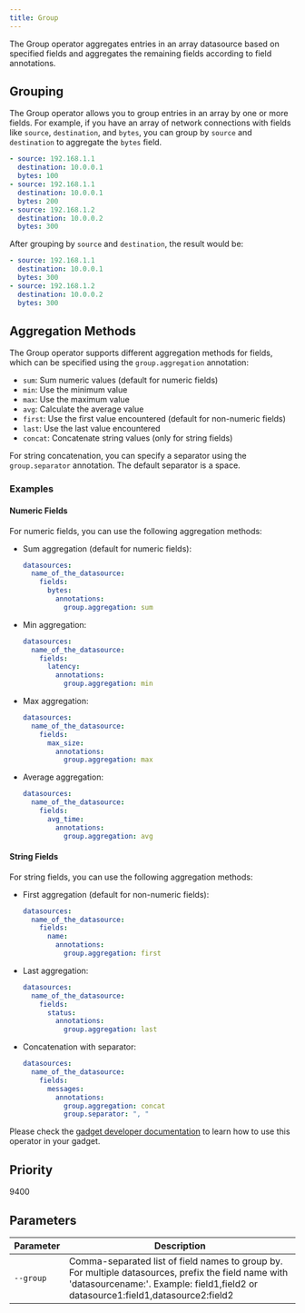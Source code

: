 ```yaml
---
title: Group
---
```


The Group operator aggregates entries in an array datasource based on specified fields and aggregates the remaining fields according to field annotations.

## Grouping

The Group operator allows you to group entries in an array by one or more fields. For example, if you have an array of network connections with fields like `source`, `destination`, and `bytes`, you can group by `source` and `destination` to aggregate the `bytes` field.

```yaml
- source: 192.168.1.1
  destination: 10.0.0.1
  bytes: 100
- source: 192.168.1.1
  destination: 10.0.0.1
  bytes: 200
- source: 192.168.1.2
  destination: 10.0.0.2
  bytes: 300
```

After grouping by `source` and `destination`, the result would be:

```yaml
- source: 192.168.1.1
  destination: 10.0.0.1
  bytes: 300
- source: 192.168.1.2
  destination: 10.0.0.2
  bytes: 300
```

## Aggregation Methods

The Group operator supports different aggregation methods for fields, which can be specified using the `group.aggregation` annotation:

- `sum`: Sum numeric values (default for numeric fields)
- `min`: Use the minimum value
- `max`: Use the maximum value
- `avg`: Calculate the average value
- `first`: Use the first value encountered (default for non-numeric fields)
- `last`: Use the last value encountered
- `concat`: Concatenate string values (only for string fields)

For string concatenation, you can specify a separator using the `group.separator` annotation. The default separator is a space.

### Examples

#### Numeric Fields

For numeric fields, you can use the following aggregation methods:

- Sum aggregation (default for numeric fields):
  ```yaml
  datasources:
    name_of_the_datasource:
      fields:
        bytes:
          annotations:
            group.aggregation: sum
  ```

- Min aggregation:
  ```yaml
  datasources:
    name_of_the_datasource:
      fields:
        latency:
          annotations:
            group.aggregation: min
  ```

- Max aggregation:
  ```yaml
  datasources:
    name_of_the_datasource:
      fields:
        max_size:
          annotations:
            group.aggregation: max
  ```

- Average aggregation:
  ```yaml
  datasources:
    name_of_the_datasource:
      fields:
        avg_time:
          annotations:
            group.aggregation: avg
  ```

#### String Fields

For string fields, you can use the following aggregation methods:

- First aggregation (default for non-numeric fields):
  ```yaml
  datasources:
    name_of_the_datasource:
      fields:
        name:
          annotations:
            group.aggregation: first
  ```

- Last aggregation:
  ```yaml
  datasources:
    name_of_the_datasource:
      fields:
        status:
          annotations:
            group.aggregation: last
  ```

- Concatenation with separator:
  ```yaml
  datasources:
    name_of_the_datasource:
      fields:
        messages:
          annotations:
            group.aggregation: concat
            group.separator: ", "
  ```

Please check the [gadget developer documentation](../../gadget-devel/gadget-ebpf-api.md) to learn how to use this operator in your gadget.

## Priority

9400

## Parameters

| Parameter | Description |
|-----------|-------------|
| `--group` | Comma-separated list of field names to group by. For multiple datasources, prefix the field name with 'datasourcename:'. Example: field1,field2 or datasource1:field1,datasource2:field2 |
